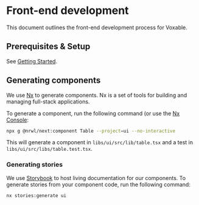 # Front-end development

This document outlines the front-end development process for Voxable.

## Prerequisites & Setup

See [Getting Started](/devs/getting-started).

## Generating components

We use [Nx](https://nx.dev/) to generate components. Nx is a set of tools for building and managing full-stack applications.

To generate a component, run the following command (or use the [Nx Console](https://nx.dev/latest/react/getting-started/nx-console):

```bash
npx g @nrwl/next:component Table --project=ui --no-interactive
```

This will generate a component in `libs/ui/src/lib/table.tsx` and a test in `libs/ui/src/libs/table.test.tsx`.

### Generating stories

We use [Storybook](https://storybook.js.org/) to host living documentation for our components. To generate stories from your component code, run the following command:

```bash
nx stories:generate ui
```

